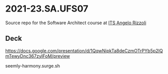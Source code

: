 # 2021-23.SA.UFS07

Source repo for the Software Architect course at [ITS Angelo Rizzoli](https://www.itsrizzoli.it/)

## Deck

https://docs.google.com/presentation/d/1QqwNipkTa8deCzmOTrPYb5p2lQmTewyDnc367zyIFoM/preview

seemly-harmony.surge.sh